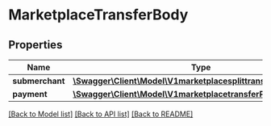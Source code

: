 # MarketplaceTransferBody

## Properties
Name | Type | Description | Notes
------------ | ------------- | ------------- | -------------
**submerchant** | [**\Swagger\Client\Model\V1marketplacesplittransferSubmerchant**](V1marketplacesplittransferSubmerchant.md) |  | 
**payment** | [**\Swagger\Client\Model\V1marketplacetransferPayment**](V1marketplacetransferPayment.md) |  | 

[[Back to Model list]](../../README.md#documentation-for-models) [[Back to API list]](../../README.md#documentation-for-api-endpoints) [[Back to README]](../../README.md)

